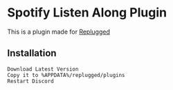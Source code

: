 # Spotify Listen Along Plugin
This is a plugin made for [Replugged](https://github.com/replugged-org/replugged)

## Installation
`Download Latest Version`  
`Copy it to %APPDATA%/replugged/plugins`  
`Restart Discord`  
